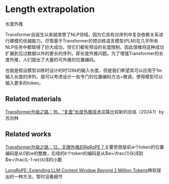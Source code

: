 # Length extrapolation
长度外推


Transformer自诞生以来就席卷了NLP领域，因为它具有对序列中复杂依赖关系进行建模的优越能力。尽管基于Transformer的预训练语言模型(PLM)在几乎所有NLP任务中都取得了巨大成功，但它们都有预设的长度限制，因此很难将这种成功扩展到见过数据以外的更长的序列，即长度外推问题。为了增强Transformer的长度外推，人们提出了大量的可外推的位置编码。

也就是假设模型训练时设计的时128k的输入长度，但是我们希望其可以应用于1m输入长度的序列，就可以考虑设计一些专门的位置编码方法+微调，使得模型可以输入更多的token。

## Related materials

[Transformer升级之路：16、“复盘”长度外推技术](https://kexue.fm/archives/9948)这篇比较新的总结（2024.1）by 苏剑林

## Related works

[Transformer升级之路：12、无限外推的ReRoPE？](https://spaces.ac.cn/archives/9708)主要思想是前$w$个token的位置编码是从$0$到$w$的整数，后续的$k$个token的编码是从$w+\frac{1}{k}$到$w+\frac{L-1-w}{k}$的小数

[LongRoPE: Extending LLM Context Window Beyond 2 Million Tokens](https://arxiv.org/abs/2402.13753)微软提出的一种方法，暂时没看细节

